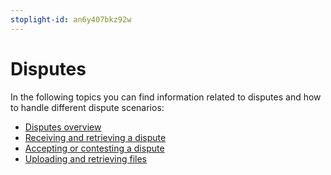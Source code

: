 ```yaml
---
stoplight-id: an6y407bkz92w
---
```


# Disputes
In the following topics you can find information related to disputes and how to handle different dispute scenarios:


- [Disputes overview](Disputes-Overview.md)
- [Receiving and retrieving a dispute](Dispute-Open.md)
- [Accepting or contesting a dispute](Dispute-Accept.md)
- [Uploading and retrieving files](Disputes-Retrieve.md)